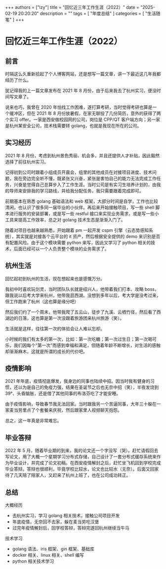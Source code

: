
+++
authors = ["lzy"]
title = "回忆近三年工作生涯（2022）"
date = "2025-02-19 20:20:20"
description = ""
tags = [
"年度总结"
]
categories = [
"生活随笔"
]
+++

# 回忆近三年工作生涯（2022）

## 前言

时隔这么久重新拾起了个人博客网站，还是想写一篇文章，讲一下最近这几年我都经历了什么。

犹记得我的上一篇文章发布在 2021 年 8 月份，由于后来我去了杭州实习，便没时间写文章了。

说来也巧，我曾在 2020 年怕找工作困难，遂打算考研，当时觉得考研也算是一个缓冲区，但在 2021 年 8 月份放暑假，在家无聊投了几份简历，意外的获得了两个实习 offer。一家是西安做校园网的公司，岗位是 CPP/QT 客户端方向；另一家是杭州某安全公司，技术栈需要转 golang，也就是我现在所在的公司。

## 实习经历

2021 年 8 月份，考虑到杭州景色秀丽、机会多，并且还提供人才补贴，因此毅然选择了前往杭州实习。

记得初到公司时跟着小组成员开晨会，组里的其他成员在对接项目进度、技术问题，我在旁边完全听不懂，既紧张又兴奋，紧张是害怕自己的能力无法完成工作任务，兴奋是觉得自己总算步入了工作生涯。当时公司是有实习生培养计划的，由我的导师来安排我的学习路线，并给我分配任务，我只需要跟着完成即可。

前期基本在熟悉 golang 基础语法和 web 框架，大部分时间是自学，工作也比较清闲，也认识了很多同一届毕业的小伙伴。再后来开始接触项目，写一些 shell 脚本进行服务的安装部署，或是写一些 restful 接口来实现业务需求，或是写一些小工具来提高工作效率，总之对 golang 技术生态是渐渐入门了。

随着对项目也越来越熟悉，开始跟着 pm 一起开发 cspm 引擎（云态势感知系统），其实就是对接各个云平台的 it 资产，然后根据安全提供的 demo 来识别是否有配置风险。由于这个模块需要 python 来写，因此又学习了 python 相关的技术，后面已经可以一个人负责整个模块的业务需求了。

## 杭州生活

回忆起初到杭州的生活，现在想起来也是感慨万分。

我初中时喜欢玩剑灵，当时团队队长就是绍兴人，他带着我们打本、攻略 boss，跟我说以后考大学来杭州，他带我逛西湖。没想到多年以后，考大学是没考过来，但工作跑来了杭州（这也算是缘分吧）

然后我们约了一个周末，他带我爬了五云山，徒步了九溪、云栖竹径，然后看了西湖边的日落，这也算是第一次没跟着旅游团来杭州旅游（笑）。

生活就是这样，往往第一次的体验会让人难以忘却。

小时候的我们有太多的第一次，比如：第一次吃糖；第一次过生日；第一次喝可乐，我们因每个"第一次"而感到幸福和满足，但随着年龄不断增长，对生活的感触却渐渐麻木，这就是所谓的成长的代价吧。

## 疫情影响

2021 年年底，疫情彻底爆发，我身边的同事也陆续中招。因当时我有健身的习惯，还以为是自己的免疫力强，结果在圣诞节之后也无奈中招（笑），半夜发烧到 39°、头昏脑胀，还是借了其他同事的布洛芬吃了才能安睡。

由于疫情影响，导致春节我无法回家。当时跟我另一个苦逼同事，大年三十躲在一家麦当劳里点了个套餐来庆祝，然后跟家里人视频聊天抱怨。

总之，这一年真是非常难忘。

## 毕业答辩

2022 年 5 月，随着毕业期的到来，我的论文还一个字没写（哭）。赶忙请假回去写论文，用了大概一个星期学习分布式存储，自己设计了一套分布式缓存系统来作为毕业设计，并完成了论文初稿。在西安疫情解封之后，赶忙坐飞机回到学校完成毕业答辩。答辩也很顺利，毕竟学校比较水，论文也比较水（无奈）。后面又回家待了几天陪了陪家人，又赶来了杭州上班了，也在公司成功转正。

## 总结

大概经历

- 去杭州实习，学习 golang 相关技术，接触公司项目开发
- 年底疫情，无奈回不去家，躲在麦当劳吃汉堡
- 过完年疫情解封后，回学校答辩，答辩完遂回杭州继续当牛马

技术学习

- golang 语法、iris 框架、gin 框架、基础库
- docker 相关、linux 相关、shell 编写
- python 相关技术学习
